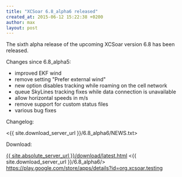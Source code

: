 ```yaml
---
title: "XCSoar 6.8_alpha6 released"
created_at: 2015-06-12 15:22:38 +0200
author: max
layout: post
---
```


The sixth alpha release of the upcoming XCSoar version 6.8 has been released.

Changes since 6.8_alpha5:

* improved EKF wind
* remove setting "Prefer external wind"
* new option disables tracking while roaming on the cell network
* queue SkyLines tracking fixes while data connection is unavailable
* allow horizontal speeds in m/s
* remove support for custom status files
* various bug fixes

Changelog:

  <{{ site.download_server_url }}/6.8_alpha6/NEWS.txt>

Download:

 [{{ site.absolute_server_url }}/download/latest.html](/download/latest.html)
 <{{ site.download_server_url }}/6.8_alpha6/>
 <https://play.google.com/store/apps/details?id=org.xcsoar.testing>
